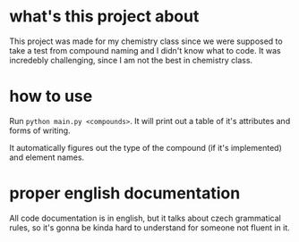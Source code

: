 # what's this project about
This project was made for my chemistry class since we were supposed to take a test from compound naming and I didn't know what to code.
It was incredebly challenging, since I am not the best in chemistry class.

# how to use
Run `python main.py <compounds>`. It will print out a table of it's attributes and forms of writing.

It automatically figures out the type of the compound (if it's implemented) and element names.

# proper english documentation
All code documentation is in english, but it talks about czech grammatical rules, so it's gonna be kinda hard to understand for someone not fluent in it.